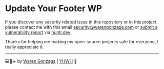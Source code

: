# Update Your Footer WP

If you discover any security related issue in this repository or in this project, please contact me with this email [security@warengonzaga.com](mailto:security@warengonzaga.com) or [submit a vulnerability report](https://huntr.dev/bounties/disclose/) via [huntr.dev](https://huntr.dev).

Thanks for helping me making my open-source projects safe for everyone, I really appreciate it.

---

💻💖☕ by [Waren Gonzaga](https://warengonzaga.com) | [YHWH](https://youtu.be/HHrxS4diLew?t=44) 🙏
